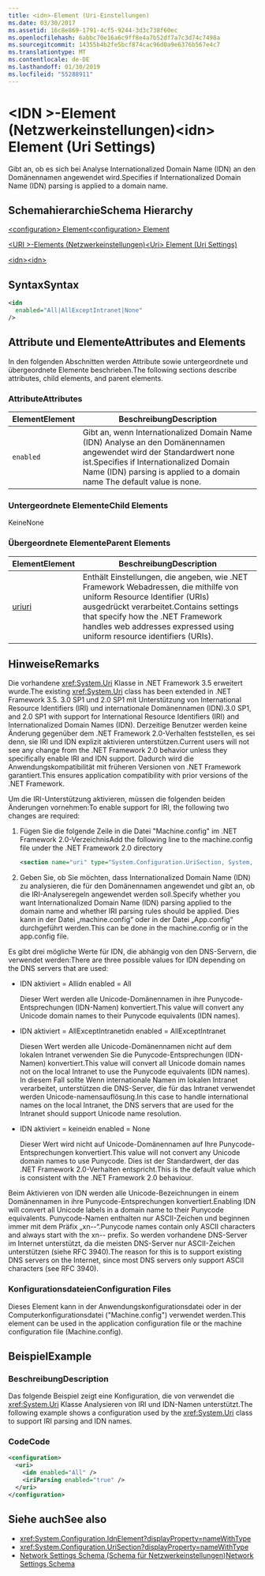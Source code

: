 ```yaml
---
title: <idn>-Element (Uri-Einstellungen)
ms.date: 03/30/2017
ms.assetid: 16c8e869-1791-4cf5-9244-3d3c738f60ec
ms.openlocfilehash: 6abbc70e16a6c9ff8e4a7b52df7a7c3d74c7498a
ms.sourcegitcommit: 14355b4b2fe5bcf874cac96d0a9e6376b567e4c7
ms.translationtype: MT
ms.contentlocale: de-DE
ms.lasthandoff: 01/30/2019
ms.locfileid: "55288911"
---
```

# <a name="idn-element-uri-settings"></a><span data-ttu-id="10e21-102">\<IDN >-Element (Netzwerkeinstellungen)</span><span class="sxs-lookup"><span data-stu-id="10e21-102">\<idn> Element (Uri Settings)</span></span>
<span data-ttu-id="10e21-103">Gibt an, ob es sich bei Analyse Internationalized Domain Name (IDN) an den Domänennamen angewendet wird.</span><span class="sxs-lookup"><span data-stu-id="10e21-103">Specifies if Internationalized Domain Name (IDN) parsing is applied to a domain name.</span></span>  
  
## <a name="schema-hierarchy"></a><span data-ttu-id="10e21-104">Schemahierarchie</span><span class="sxs-lookup"><span data-stu-id="10e21-104">Schema Hierarchy</span></span>  
 [<span data-ttu-id="10e21-105">\<configuration> Element</span><span class="sxs-lookup"><span data-stu-id="10e21-105">\<configuration> Element</span></span>](../../../../../docs/framework/configure-apps/file-schema/configuration-element.md)  
  
 [<span data-ttu-id="10e21-106">\<URI >-Elements (Netzwerkeinstellungen)</span><span class="sxs-lookup"><span data-stu-id="10e21-106">\<Uri> Element (Uri Settings)</span></span>](../../../../../docs/framework/configure-apps/file-schema/network/uri-element-uri-settings.md)  
  
 [<span data-ttu-id="10e21-107">\<idn></span><span class="sxs-lookup"><span data-stu-id="10e21-107">\<idn></span></span>](../../../../../docs/framework/configure-apps/file-schema/network/idn-element-uri-settings.md)  
  
## <a name="syntax"></a><span data-ttu-id="10e21-108">Syntax</span><span class="sxs-lookup"><span data-stu-id="10e21-108">Syntax</span></span>  
  
```xml  
<idn  
  enabled="All|AllExceptIntranet|None"  
/>  
```  
  
## <a name="attributes-and-elements"></a><span data-ttu-id="10e21-109">Attribute und Elemente</span><span class="sxs-lookup"><span data-stu-id="10e21-109">Attributes and Elements</span></span>  
 <span data-ttu-id="10e21-110">In den folgenden Abschnitten werden Attribute sowie untergeordnete und übergeordnete Elemente beschrieben.</span><span class="sxs-lookup"><span data-stu-id="10e21-110">The following sections describe attributes, child elements, and parent elements.</span></span>  
  
### <a name="attributes"></a><span data-ttu-id="10e21-111">Attribute</span><span class="sxs-lookup"><span data-stu-id="10e21-111">Attributes</span></span>  
  
|<span data-ttu-id="10e21-112">**Element**</span><span class="sxs-lookup"><span data-stu-id="10e21-112">**Element**</span></span>|<span data-ttu-id="10e21-113">**Beschreibung**</span><span class="sxs-lookup"><span data-stu-id="10e21-113">**Description**</span></span>|  
|-----------------|---------------------|  
|`enabled`|<span data-ttu-id="10e21-114">Gibt an, wenn Internationalized Domain Name (IDN) Analyse an den Domänennamen angewendet wird der Standardwert none ist.</span><span class="sxs-lookup"><span data-stu-id="10e21-114">Specifies if Internationalized Domain Name (IDN) parsing is applied to a domain name The default value is none.</span></span>|  
  
### <a name="child-elements"></a><span data-ttu-id="10e21-115">Untergeordnete Elemente</span><span class="sxs-lookup"><span data-stu-id="10e21-115">Child Elements</span></span>  
 <span data-ttu-id="10e21-116">Keine</span><span class="sxs-lookup"><span data-stu-id="10e21-116">None</span></span>  
  
### <a name="parent-elements"></a><span data-ttu-id="10e21-117">Übergeordnete Elemente</span><span class="sxs-lookup"><span data-stu-id="10e21-117">Parent Elements</span></span>  
  
|<span data-ttu-id="10e21-118">**Element**</span><span class="sxs-lookup"><span data-stu-id="10e21-118">**Element**</span></span>|<span data-ttu-id="10e21-119">**Beschreibung**</span><span class="sxs-lookup"><span data-stu-id="10e21-119">**Description**</span></span>|  
|-----------------|---------------------|  
|[<span data-ttu-id="10e21-120">uri</span><span class="sxs-lookup"><span data-stu-id="10e21-120">uri</span></span>](../../../../../docs/framework/configure-apps/file-schema/network/uri-element-uri-settings.md)|<span data-ttu-id="10e21-121">Enthält Einstellungen, die angeben, wie .NET Framework Webadressen, die mithilfe von uniform Resource Identifier (URIs) ausgedrückt verarbeitet.</span><span class="sxs-lookup"><span data-stu-id="10e21-121">Contains settings that specify how the .NET Framework handles web addresses expressed using uniform resource identifiers (URIs).</span></span>|  
  
## <a name="remarks"></a><span data-ttu-id="10e21-122">Hinweise</span><span class="sxs-lookup"><span data-stu-id="10e21-122">Remarks</span></span>  
 <span data-ttu-id="10e21-123">Die vorhandene <xref:System.Uri> Klasse in .NET Framework 3.5 erweitert wurde.</span><span class="sxs-lookup"><span data-stu-id="10e21-123">The existing <xref:System.Uri> class has been extended in .NET Framework 3.5.</span></span> <span data-ttu-id="10e21-124">3.0 SP1 und 2.0 SP1 mit Unterstützung von International Resource Identifiers (IRI) und internationale Domänennamen (IDN).</span><span class="sxs-lookup"><span data-stu-id="10e21-124">3.0 SP1, and 2.0 SP1 with support for International Resource Identifiers (IRI) and Internationalized Domain Names (IDN).</span></span> <span data-ttu-id="10e21-125">Derzeitige Benutzer werden keine Änderung gegenüber dem .NET Framework 2.0-Verhalten feststellen, es sei denn, sie IRI und IDN explizit aktivieren unterstützen.</span><span class="sxs-lookup"><span data-stu-id="10e21-125">Current users will not see any change from the .NET Framework 2.0 behavior unless they specifically enable IRI and IDN support.</span></span> <span data-ttu-id="10e21-126">Dadurch wird die Anwendungskompatibilität mit früheren Versionen von .NET Framework garantiert.</span><span class="sxs-lookup"><span data-stu-id="10e21-126">This ensures application compatibility with prior versions of the .NET Framework.</span></span>  
  
 <span data-ttu-id="10e21-127">Um die IRI-Unterstützung aktivieren, müssen die folgenden beiden Änderungen vornehmen:</span><span class="sxs-lookup"><span data-stu-id="10e21-127">To enable support for IRI, the following two changes are required:</span></span>  
  
1.  <span data-ttu-id="10e21-128">Fügen Sie die folgende Zeile in die Datei "Machine.config" im .NET Framework 2.0-Verzeichnis</span><span class="sxs-lookup"><span data-stu-id="10e21-128">Add the following line to the machine.config file under the .NET Framework 2.0 directory</span></span>  
  
    ```xml  
    <section name="uri" type="System.Configuration.UriSection, System, Version=2.0.0.0, Culture=neutral, PublicKeyToken=b77a5c561934e089" />  
    ```  
  
2.  <span data-ttu-id="10e21-129">Geben Sie, ob Sie möchten, dass Internationalized Domain Name (IDN) zu analysieren, die für den Domänennamen angewendet und gibt an, ob die IRI-Analyseregeln angewendet werden soll.</span><span class="sxs-lookup"><span data-stu-id="10e21-129">Specify whether you want Internationalized Domain Name (IDN) parsing applied to the domain name and whether IRI parsing rules should be applied.</span></span> <span data-ttu-id="10e21-130">Dies kann in der Datei „machine.config“ oder in der Datei „App.config“ durchgeführt werden.</span><span class="sxs-lookup"><span data-stu-id="10e21-130">This can be done in the machine.config or in the app.config file.</span></span>  
  
 <span data-ttu-id="10e21-131">Es gibt drei mögliche Werte für IDN, die abhängig von den DNS-Servern, die verwendet werden:</span><span class="sxs-lookup"><span data-stu-id="10e21-131">There are three possible values for IDN depending on the DNS servers that are used:</span></span>  
  
-   <span data-ttu-id="10e21-132">IDN aktiviert = All</span><span class="sxs-lookup"><span data-stu-id="10e21-132">idn enabled = All</span></span>  
  
     <span data-ttu-id="10e21-133">Dieser Wert werden alle Unicode-Domänennamen in ihre Punycode-Entsprechungen (IDN-Namen) konvertiert.</span><span class="sxs-lookup"><span data-stu-id="10e21-133">This value will convert any Unicode domain names to their Punycode equivalents (IDN names).</span></span>  
  
-   <span data-ttu-id="10e21-134">IDN aktiviert = AllExceptIntranet</span><span class="sxs-lookup"><span data-stu-id="10e21-134">idn enabled = AllExceptIntranet</span></span>  
  
     <span data-ttu-id="10e21-135">Diesen Wert werden alle Unicode-Domänennamen nicht auf dem lokalen Intranet verwenden Sie die Punycode-Entsprechungen (IDN-Namen) konvertiert.</span><span class="sxs-lookup"><span data-stu-id="10e21-135">This value will convert all Unicode domain names not on the local Intranet to use the Punycode equivalents (IDN names).</span></span> <span data-ttu-id="10e21-136">In diesem Fall sollte Wenn internationale Namen im lokalen Intranet verarbeitet, unterstützen die DNS-Server, die für das Intranet verwendet werden Unicode-namensauflösung.</span><span class="sxs-lookup"><span data-stu-id="10e21-136">In this case to handle international names on the local Intranet, the DNS servers that are used for the Intranet should support Unicode name resolution.</span></span>  
  
-   <span data-ttu-id="10e21-137">IDN aktiviert = keine</span><span class="sxs-lookup"><span data-stu-id="10e21-137">idn enabled = None</span></span>  
  
     <span data-ttu-id="10e21-138">Dieser Wert wird nicht auf Unicode-Domänennamen auf Ihre Punycode-Entsprechungen konvertiert.</span><span class="sxs-lookup"><span data-stu-id="10e21-138">This value will not convert any Unicode domain names to use Punycode.</span></span> <span data-ttu-id="10e21-139">Dies ist der Standardwert, der das .NET Framework 2.0-Verhalten entspricht.</span><span class="sxs-lookup"><span data-stu-id="10e21-139">This is the default value which is consistent with the .NET Framework 2.0 behaviour.</span></span>  
  
 <span data-ttu-id="10e21-140">Beim Aktivieren von IDN werden alle Unicode-Bezeichnungen in einem Domänennamen in ihre Punycode-Entsprechungen konvertiert.</span><span class="sxs-lookup"><span data-stu-id="10e21-140">Enabling IDN will convert all Unicode labels in a domain name to their Punycode equivalents.</span></span> <span data-ttu-id="10e21-141">Punycode-Namen enthalten nur ASCII-Zeichen und beginnen immer mit dem Präfix „xn--“.</span><span class="sxs-lookup"><span data-stu-id="10e21-141">Punycode names contain only ASCII characters and always start with the xn-- prefix.</span></span> <span data-ttu-id="10e21-142">So werden vorhandene DNS-Server im Internet unterstützt, da die meisten DNS-Server nur ASCII-Zeichen unterstützen (siehe RFC 3940).</span><span class="sxs-lookup"><span data-stu-id="10e21-142">The reason for this is to support existing DNS servers on the Internet, since most DNS servers only support ASCII characters (see RFC 3940).</span></span>  
  
### <a name="configuration-files"></a><span data-ttu-id="10e21-143">Konfigurationsdateien</span><span class="sxs-lookup"><span data-stu-id="10e21-143">Configuration Files</span></span>  
 <span data-ttu-id="10e21-144">Dieses Element kann in der Anwendungskonfigurationsdatei oder in der Computerkonfigurationsdatei ("Machine.config") verwendet werden.</span><span class="sxs-lookup"><span data-stu-id="10e21-144">This element can be used in the application configuration file or the machine configuration file (Machine.config).</span></span>  
  
## <a name="example"></a><span data-ttu-id="10e21-145">Beispiel</span><span class="sxs-lookup"><span data-stu-id="10e21-145">Example</span></span>  
  
### <a name="description"></a><span data-ttu-id="10e21-146">Beschreibung</span><span class="sxs-lookup"><span data-stu-id="10e21-146">Description</span></span>  
 <span data-ttu-id="10e21-147">Das folgende Beispiel zeigt eine Konfiguration, die von verwendet die <xref:System.Uri> Klasse Analysieren von IRI und IDN-Namen unterstützt.</span><span class="sxs-lookup"><span data-stu-id="10e21-147">The following example shows a configuration used by the <xref:System.Uri> class to support IRI parsing and IDN names.</span></span>  
  
### <a name="code"></a><span data-ttu-id="10e21-148">Code</span><span class="sxs-lookup"><span data-stu-id="10e21-148">Code</span></span>  
  
```xml  
<configuration>  
  <uri>  
    <idn enabled="All" />  
    <iriParsing enabled="true" />  
  </uri>  
</configuration>  
```  
  
## <a name="see-also"></a><span data-ttu-id="10e21-149">Siehe auch</span><span class="sxs-lookup"><span data-stu-id="10e21-149">See also</span></span>
- <xref:System.Configuration.IdnElement?displayProperty=nameWithType>
- <xref:System.Configuration.UriSection?displayProperty=nameWithType>
- [<span data-ttu-id="10e21-150">Network Settings Schema (Schema für Netzwerkeinstellungen)</span><span class="sxs-lookup"><span data-stu-id="10e21-150">Network Settings Schema</span></span>](../../../../../docs/framework/configure-apps/file-schema/network/index.md)
